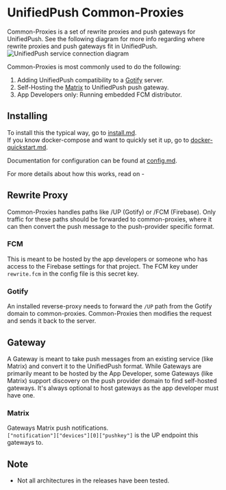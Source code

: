 # UnifiedPush Common-Proxies

Common-Proxies is a set of rewrite proxies and push gateways for UnifiedPush. See the following diagram for more info regarding where rewrite proxies and push gateways fit in UnifiedPush.
![UnifiedPush service connection diagram](https://unifiedpush.org/img/diagram.png)

Common-Proxies is most commonly used to do the following:
  1. Adding UnifiedPush compatibility to a [Gotify](//gotify.net) server.
  1. Self-Hosting the [Matrix](//matrix.org) to UnifiedPush push gateway.
  1. App Developers only: Running embedded FCM distributor.

## Installing

To install this the typical way, go to [install.md](docs/install.md).  
If you know docker-compose and want to quickly set it up, go to [docker-quickstart.md](docs/docker-quickstart.md).

Documentation for configuration can be found at [config.md](docs/config.md).

For more details about how this works, read on -

## Rewrite Proxy

Common-Proxies handles paths like /UP (Gotify) or /FCM (Firebase). Only traffic for these paths should be forwarded to common-proxies, where it can then convert the push message to the push-provider specific format.

### FCM

This is meant to be hosted by the app developers or someone who has access to the Firebase settings for that project. The FCM key under `rewrite.fcm` in the config file is this secret key.

### Gotify

An installed reverse-proxy needs to forward the `/UP` path from the Gotify domain to common-proxies. Common-Proxies then modifies the request and sends it back to the server.

## Gateway

A Gateway is meant to take push messages from an existing service (like Matrix) and convert it to the UnifiedPush format. While Gateways are primarily meant to be hosted by the App Developer, some Gateways (like Matrix) support discovery on the push provider domain to find self-hosted gateways. It's always optional to host gateways as the app developer must have one.

### Matrix

Gateways Matrix push notifications.  
`["notification"]["devices"][0]["pushkey"]` is the UP endpoint this gateways to.

## Note

* Not all architectures in the releases have been tested.
 
